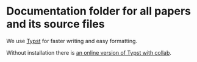 # Documentation folder for all papers and its source files

We use [Typst](https://github.com/typst/typst) for faster writing and easy formatting.

Without installation there is [an online version of Typst with collab](https://typst.app/).
